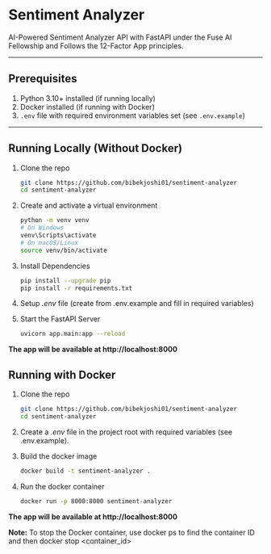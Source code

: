 # Sentiment Analyzer

AI-Powered Sentiment Analyzer API with FastAPI under the Fuse AI Fellowship and Follows the 12-Factor App principles.

---

## Prerequisites

1. Python 3.10+ installed (if running locally)  
2. Docker installed (if running with Docker)  
3. `.env` file with required environment variables set (see `.env.example`)  

---

## Running Locally (Without Docker)

1. Clone the repo

   ```bash
   git clone https://github.com/bibekjoshi01/sentiment-analyzer
   cd sentiment-analyzer

2. Create and activate a virtual environment

    ```bash
    python -m venv venv
    # On Windows
    venv\Scripts\activate
    # On macOS/Linux
    source venv/bin/activate

  3. Install Dependencies

     ```bash
     pip install --upgrade pip
     pip install -r requirements.txt

  4. Setup *.env* file (create from .env.example and fill in required variables)
     
  6. Start the FastAPI Server

     ```bash
     uvicorn app.main:app --reload

  **The app will be available at http://localhost:8000**

## Running with Docker

1. Clone the repo

   ```bash
   git clone https://github.com/bibekjoshi01/sentiment-analyzer
   cd sentiment-analyzer

2. Create a *.env* file in the project root with required variables (see .env.example).
   
4. Build the docker image
   
   ```bash
   docker build -t sentiment-analyzer .
   
5. Run the docker container
   
   ```bash
   docker run -p 8000:8000 sentiment-analyzer

**The app will be available at http://localhost:8000**

**Note:** To stop the Docker container, use docker ps to find the container ID and then docker stop <container_id>

